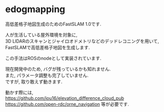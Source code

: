 # edogmapping
高低差格子地図生成のためのFastSLAM 1.0です.

人が生活している屋外環境を対象に,   
3D LIDARのスキャンとジャイロオドメトリなどのデッドレコニングを用いて,  
FastSLAMで高低差格子地図を生成します.  

この手法はROSのnodeとして実装されています.

現在開発中のため, バグが残っているかも知れません.  
また, パラメータ調整も完了していません.  
ですが, 取り敢えず動きます.  

動かす際には,   
<https://github.com/iou16/elevation_difference_cloud_pub>  
<https://github.com/open-rdc/orne_navigation>
等が必要です.
